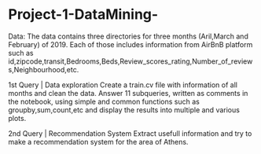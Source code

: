 # Project-1-DataMining-

Data: The data contains three directories for three months (Aril,March and February) of 2019. Each of those includes information from AirBnB platform such as id,zipcode,transit,Bedrooms,Beds,Review_scores_rating,Number_of_reviews,Neighbourhood,etc.

1st Query | Data exploration
Create a train.cv file with information of all months and clean the data. 
Answer 11 subqueries, written as comments in the notebook, using simple and common functions such as groupby,sum,count,etc and display the results into multiple and various plots.

2nd Query | Recommendation System
Extract usefull information and try to make a recommendation system for the area of Athens. 
